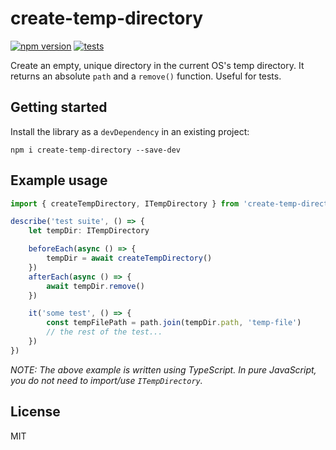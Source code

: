 # create-temp-directory
[![npm version](https://badge.fury.io/js/create-temp-directory.svg)](https://www.npmjs.com/package/create-temp-directory)
[![tests](https://github.com/AviVahl/create-temp-directory/actions/workflows/tests.yml/badge.svg)](https://github.com/AviVahl/create-temp-directory/actions/workflows/tests.yml)

Create an empty, unique directory in the current OS's temp directory.
It returns an absolute `path` and a `remove()` function. Useful for tests.

## Getting started

Install the library as a `devDependency` in an existing project:
```
npm i create-temp-directory --save-dev
```

## Example usage

```ts
import { createTempDirectory, ITempDirectory } from 'create-temp-directory'

describe('test suite', () => {
    let tempDir: ITempDirectory

    beforeEach(async () => {
        tempDir = await createTempDirectory()
    })
    afterEach(async () => {
        await tempDir.remove()
    })

    it('some test', () => {
        const tempFilePath = path.join(tempDir.path, 'temp-file')
        // the rest of the test...
    })
})
```

*NOTE: The above example is written using TypeScript. In pure JavaScript, you do not need to import/use `ITempDirectory`.*

## License

MIT
